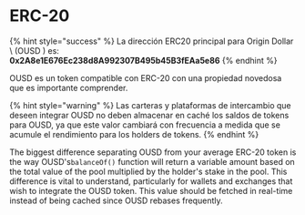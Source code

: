# ERC-20

{% hint style="success" %}
La dirección ERC20 principal para Origin Dollar \ (OUSD \) es:   
**0x2A8e1E676Ec238d8A992307B495b45B3fEAa5e86**
{% endhint %}

OUSD es un token compatible con ERC-20 con una propiedad novedosa que es importante comprender.

{% hint style="warning" %}
Las carteras y plataformas de intercambio que deseen integrar OUSD no deben almacenar en caché los saldos de tokens para OUSD, ya que este valor cambiará con frecuencia a medida que se acumule el rendimiento para los holders de tokens.
{% endhint %}

The biggest difference separating OUSD from your average ERC-20 token is the way OUSD's`balanceOf()` function will return a variable amount based on the total value of the pool multiplied by the holder's stake in the pool. This difference is vital to understand, particularly for wallets and exchanges that wish to integrate the OUSD token. This value should be fetched in real-time instead of being cached since OUSD rebases frequently.





